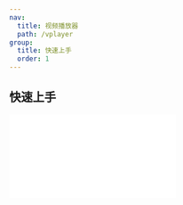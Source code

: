 ```yaml
---
nav:
  title: 视频播放器
  path: /vplayer
group:
  title: 快速上手
  order: 1
---
```


## 快速上手

<embed src="../readme.md"></embed>